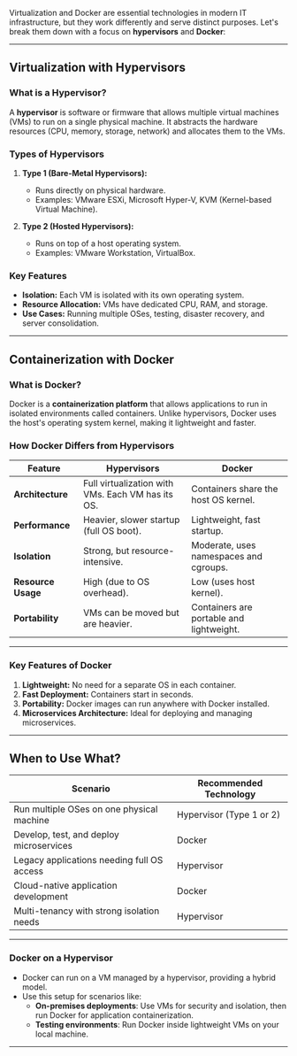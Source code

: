 Virtualization and Docker are essential technologies in modern IT infrastructure, but they work differently and serve distinct purposes. Let's break them down with a focus on **hypervisors** and **Docker**:

---

## **Virtualization with Hypervisors**

### **What is a Hypervisor?**
A **hypervisor** is software or firmware that allows multiple virtual machines (VMs) to run on a single physical machine. It abstracts the hardware resources (CPU, memory, storage, network) and allocates them to the VMs.

### **Types of Hypervisors**
1. **Type 1 (Bare-Metal Hypervisors):**
   - Runs directly on physical hardware.
   - Examples: VMware ESXi, Microsoft Hyper-V, KVM (Kernel-based Virtual Machine).

2. **Type 2 (Hosted Hypervisors):**
   - Runs on top of a host operating system.
   - Examples: VMware Workstation, VirtualBox.

### **Key Features**
- **Isolation:** Each VM is isolated with its own operating system.
- **Resource Allocation:** VMs have dedicated CPU, RAM, and storage.
- **Use Cases:** Running multiple OSes, testing, disaster recovery, and server consolidation.

---

## **Containerization with Docker**

### **What is Docker?**
Docker is a **containerization platform** that allows applications to run in isolated environments called containers. Unlike hypervisors, Docker uses the host's operating system kernel, making it lightweight and faster.

### **How Docker Differs from Hypervisors**
| Feature              | Hypervisors                          | Docker                                 |
|----------------------|-------------------------------------|---------------------------------------|
| **Architecture**     | Full virtualization with VMs. Each VM has its OS. | Containers share the host OS kernel. |
| **Performance**      | Heavier, slower startup (full OS boot). | Lightweight, fast startup.            |
| **Isolation**        | Strong, but resource-intensive.       | Moderate, uses namespaces and cgroups.|
| **Resource Usage**   | High (due to OS overhead).           | Low (uses host kernel).               |
| **Portability**      | VMs can be moved but are heavier.    | Containers are portable and lightweight. |

---

### **Key Features of Docker**
1. **Lightweight:** No need for a separate OS in each container.
2. **Fast Deployment:** Containers start in seconds.
3. **Portability:** Docker images can run anywhere with Docker installed.
4. **Microservices Architecture:** Ideal for deploying and managing microservices.

---

## **When to Use What?**
| Scenario                                  | Recommended Technology |
|------------------------------------------|-------------------------|
| Run multiple OSes on one physical machine | Hypervisor (Type 1 or 2)|
| Develop, test, and deploy microservices   | Docker                  |
| Legacy applications needing full OS access| Hypervisor              |
| Cloud-native application development      | Docker                  |
| Multi-tenancy with strong isolation needs | Hypervisor              |

---

### **Docker on a Hypervisor**
- Docker can run on a VM managed by a hypervisor, providing a hybrid model.
- Use this setup for scenarios like:
  - **On-premises deployments**: Use VMs for security and isolation, then run Docker for application containerization.
  - **Testing environments**: Run Docker inside lightweight VMs on your local machine.

---